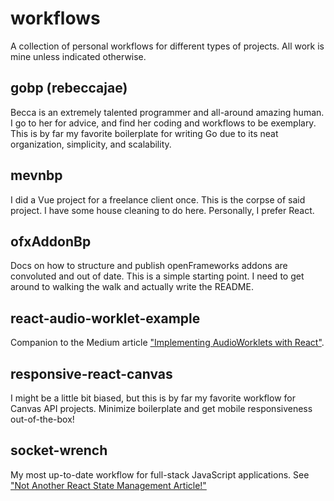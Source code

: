 # workflows

A collection of personal workflows for different types of projects. All work is mine unless indicated otherwise.

## gobp (rebeccajae)

Becca is an extremely talented programmer and all-around amazing human. I go to her for advice, and find her coding and workflows to be exemplary. This is by far my favorite boilerplate for writing Go due to its neat organization, simplicity, and scalability.

## mevnbp

I did a Vue project for a freelance client once. This is the corpse of said project. I have some house cleaning to do here. Personally, I prefer React.

## ofxAddonBp

Docs on how to structure and publish openFrameworks addons are convoluted and out of date. This is a simple starting point. I need to get around to walking the walk and actually write the README.

## react-audio-worklet-example

Companion to the Medium article ["Implementing AudioWorklets with React"](https://medium.com/hackernoon/implementing-audioworklets-with-react-8a80a470474).

## responsive-react-canvas
I might be a little bit biased, but this is by far my favorite workflow for Canvas API projects. Minimize boilerplate and get mobile responsiveness out-of-the-box!

## socket-wrench
My most up-to-date workflow for full-stack JavaScript applications. See ["Not Another React State Management Article!"](https://medium.com/@spidercatnat/not-another-react-state-management-article-9dfbfab0a077)